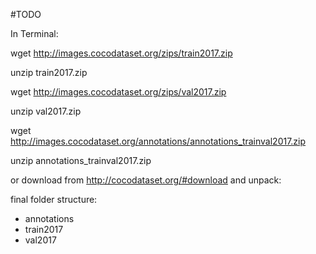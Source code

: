 #TODO

In Terminal:

wget http://images.cocodataset.org/zips/train2017.zip

unzip train2017.zip

wget http://images.cocodataset.org/zips/val2017.zip

unzip val2017.zip

wget http://images.cocodataset.org/annotations/annotations_trainval2017.zip

unzip annotations_trainval2017.zip



or download from http://cocodataset.org/#download and unpack:

final folder structure:
- annotations
- train2017
- val2017
